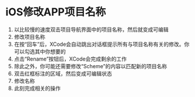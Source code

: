 # iOS修改APP项目名称

1. 以比较慢的速度双击项目导航界面中的项目名称，然后就变成可编辑
2. 修改项目名称
3. 在按“回车”后，XCode会自动跳出对话框提示所有与项目名称有关的修改。你可以勾选其中你想要的
4. 点击“Rename”按钮后，XCode会完成剩余的工作
5. 除此之外，你可能还需要修改“Scheme”的内容以匹配新的项目名称
6. 双击红框标注的区域，然后变成可编辑状态
7. 修改名称
8. 此刻完成相关的操作
